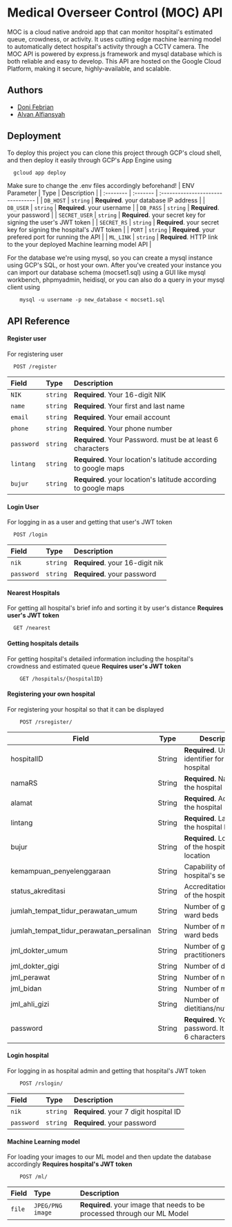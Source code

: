 
# Medical Overseer Control (MOC) API

MOC is a cloud native android app that can monitor hospital's estimated queue, crowdness, or activity. It uses cutting edge machine learning model to automatically detect hospital's activity through a CCTV camera. The MOC API is powered by express.js framework and mysql database which is both reliable and easy to develop. This API are hosted on the Google Cloud Platform, making it secure, highly-available, and scalable. 




## Authors

- [Doni Febrian](https://www.github.com/peepeeyanto)
- [Alvan Alfiansyah](https://www.github.com/alvansoleh)


## Deployment

To deploy this project you can clone this project through GCP's cloud shell, and then deploy it easily through GCP's App Engine using

```bash
  gcloud app deploy
```
Make sure to change the .env files accordingly beforehand!
| ENV Parameter | Type     | Description                       |
| :-------- | :------- | :-------------------------------- |
| `DB_HOST`      | `string` | **Required**. your database IP address |
| `DB_USER`      | `string` | **Required**. your username |
| `DB_PASS`      | `string` | **Required**. your password |
| `SECRET_USER`      | `string` | **Required**. your secret key for signing the user's JWT token |
| `SECRET_RS`      | `string` | **Required**. your secret key for signing the hospital's JWT token |
| `PORT`      | `string` | **Required**. your prefered port for running the API |
| `ML_LINK`      | `string` | **Required**. HTTP link to the your deployed Machine learning model API |

For the database we're using mysql, so you can create a mysql instance using GCP's SQL, or host your own. After you've created your instance you can import our database schema (mocset1.sql) using a GUI like mysql workbench, phpmyadmin, heidisql, or you can also do a query in your mysql client using
```
    mysql -u username -p new_database < mocset1.sql

```


## API Reference

#### Register user
For registering user
```http
  POST /register
```

| Field | Type     | Description                |
| :-------- | :------- | :------------------------- |
| `NIK` | `string` | **Required**. Your 16-digit NIK |
|`name`|`string`|**Required**. Your first and last name|
|`email`|`string`|**Required**. Your email account|
|`phone`|`string`|**Required**. Your phone number|
|`password`|`string`|**Required**. Your Password. must be at least 6 characters|
|`lintang`|`string`|**Required**. Your location's latitude according to google maps|
|`bujur`|`string`|**Required**. your location's latitude according to google maps|

#### Login User
For logging in as a user and getting that user's JWT token
```http
  POST /login
```

| Field | Type     | Description                       |
| :-------- | :------- | :-------------------------------- |
| `nik`      | `string` | **Required**. your 16-digit nik |
| `password`      | `string` | **Required**. your password |

#### Nearest Hospitals
For getting all hospital's brief info and sorting it by user's distance **Requires user's JWT token**
```http
  GET /nearest 
```

#### Getting hospitals details
For getting hospital's detailed information including the hospital's crowdness and estimated queue **Requires user's JWT token**
```http
    GET /hospitals/{hospitalID}
```
#### Registering your own hospital
For registering your hospital so that it can be displayed
```http
    POST /rsregister/
```

| Field                            | Type   | Description                                      |
|----------------------------------|--------|--------------------------------------------------|
| hospitalID                       | String | **Required**. Unique identifier for the hospital                |
| namaRS                           | String | **Required**. Name of the hospital                              |
| alamat                           | String | **Required**. Address of the hospital                           |
| lintang                          | String | **Required**. Latitude of the hospital location                 |
| bujur                            | String | **Required**. Longitude of the hospital location                |
| kemampuan_penyelenggaraan        | String | Capability of hospital's services                 |
| status_akreditasi                | String | Accreditation status of the hospital              |
| jumlah_tempat_tidur_perawatan_umum       | String | Number of general ward beds                  |
| jumlah_tempat_tidur_perawatan_persalinan | String | Number of maternity ward beds                |
| jml_dokter_umum                  | String | Number of general practitioners                   |
| jml_dokter_gigi                  | String | Number of dentists                                |
| jml_perawat                      | String | Number of nurses                                  |
| jml_bidan                        | String | Number of midwives                                |
| jml_ahli_gizi                    | String | Number of dietitians/nutritionists                |
| password                         | String | **Required**. Your password. It must be 6 characters or more |

#### Login hospital
For logging in as hospital admin and getting that hospital's JWT token
```http
    POST /rslogin/
```

| Field | Type     | Description                       |
| :-------- | :------- | :-------------------------------- |
| `nik`      | `string` | **Required**. your 7 digit hospital ID |
| `password`      | `string` | **Required**. your password |

#### Machine Learning model
For loading your images to our ML model and then update the database accordingly **Requires hospital's JWT token**
```http
    POST /ml/
```
| Field | Type     | Description                       |
| :-------- | :------- | :-------------------------------- |
| `file`      | `JPEG/PNG image` | **Required**. your image that needs to be processed through our ML Model |
